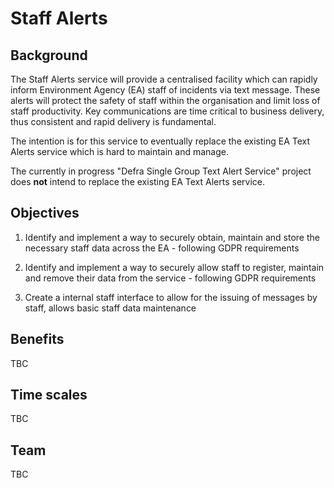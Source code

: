 # Staff Alerts

## Background

The Staff Alerts service will provide a centralised facility which can rapidly inform Environment Agency (EA) staff of incidents via text message. These alerts will protect the safety of staff within the organisation and limit loss of staff productivity. Key communications are time critical to business delivery, thus consistent and rapid delivery is fundamental.  

The intention is for this service to eventually replace the existing EA Text Alerts service which is hard to maintain and manage. 

The currently in progress "Defra Single Group Text Alert Service" project does **not** intend to replace the existing EA Text Alerts service.

## Objectives

1. Identify and implement a way to securely obtain, maintain and store the necessary staff data across the EA - following GDPR requirements

1. Identify and implement a way to securely allow staff to register, maintain and remove their data from the service - following GDPR requirements

1. Create a internal staff interface to allow for the issuing of messages by staff, allows basic staff data maintenance



## Benefits

TBC

## Time scales

TBC

## Team

TBC
